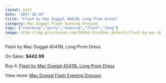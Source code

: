 ```yaml
---
layout: post
date: '2017-10-28'
title: "Flash by Mac Duggal 40419L Long Prom Dress"
category: Mac Duggal Flash Evening Dresses
tags: ["charming","party","evening","flash","long"]
image: http://img.princessan.com/26204-thickbox_default/flash-by-mac-duggal-40419l-long-prom-dress.jpg
---
```

Flash by Mac Duggal 40419L Long Prom Dress

On Sales: **$442.99**
<a href="https://www.princessan.com/en/12050-flash-by-mac-duggal-40419l-long-prom-dress.html"><amp-img layout="responsive" width="600" height="600" src="//img.princessan.com/26204-thickbox_default/flash-by-mac-duggal-40419l-long-prom-dress.jpg" alt="Flash by Mac Duggal 40419L Long Prom Dress 0" /></a>
<a href="https://www.princessan.com/en/12050-flash-by-mac-duggal-40419l-long-prom-dress.html"><amp-img layout="responsive" width="600" height="600" src="//img.princessan.com/26206-thickbox_default/flash-by-mac-duggal-40419l-long-prom-dress.jpg" alt="Flash by Mac Duggal 40419L Long Prom Dress 1" /></a>
<a href="https://www.princessan.com/en/12050-flash-by-mac-duggal-40419l-long-prom-dress.html"><amp-img layout="responsive" width="600" height="600" src="//img.princessan.com/26205-thickbox_default/flash-by-mac-duggal-40419l-long-prom-dress.jpg" alt="Flash by Mac Duggal 40419L Long Prom Dress 2" /></a>

Buy it: [Flash by Mac Duggal 40419L Long Prom Dress](https://www.princessan.com/en/12050-flash-by-mac-duggal-40419l-long-prom-dress.html "Flash by Mac Duggal 40419L Long Prom Dress")

View more: [Mac Duggal Flash Evening Dresses](https://www.princessan.com/en/86- "Mac Duggal Flash Evening Dresses")